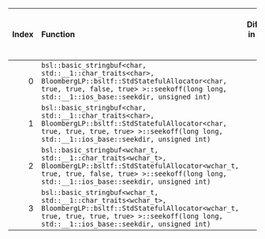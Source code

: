 |   Index | Function                                                                                                                                                                                                    |   Difference in number of lines |   Function size difference in bytes | Disassembly                                                             |   Number of lines in `assume` build |   Number of bytes in `assume` build |   Number of lines in `none` build |   Number of bytes in `none` build |
|--------:|:------------------------------------------------------------------------------------------------------------------------------------------------------------------------------------------------------------|--------------------------------:|------------------------------------:|:------------------------------------------------------------------------|------------------------------------:|------------------------------------:|----------------------------------:|----------------------------------:|
|       0 | `bsl::basic_stringbuf<char, std::__1::char_traits<char>, BloombergLP::bsltf::StdStatefulAllocator<char, true, true, false, true> >::seekoff(long long, std::__1::ios_base::seekdir, unsigned int)`          |                              -5 |                                 -16 | [Assumed](0.assume.s.txt), [Ignored](0.none.s.txt), [Diff](0.diff.html) |                                 480 |                             4320784 |                               496 |                           4320816 |
|       1 | `bsl::basic_stringbuf<char, std::__1::char_traits<char>, BloombergLP::bsltf::StdStatefulAllocator<char, true, true, true, true> >::seekoff(long long, std::__1::ios_base::seekdir, unsigned int)`           |                              -5 |                                 -16 | [Assumed](1.assume.s.txt), [Ignored](1.none.s.txt), [Diff](1.diff.html) |                                 480 |                             4317648 |                               496 |                           4317664 |
|       2 | `bsl::basic_stringbuf<wchar_t, std::__1::char_traits<wchar_t>, BloombergLP::bsltf::StdStatefulAllocator<wchar_t, true, true, false, true> >::seekoff(long long, std::__1::ios_base::seekdir, unsigned int)` |                              -8 |                                 -16 | [Assumed](2.assume.s.txt), [Ignored](2.none.s.txt), [Diff](2.diff.html) |                                 576 |                             4333104 |                               592 |                           4333184 |
|       3 | `bsl::basic_stringbuf<wchar_t, std::__1::char_traits<wchar_t>, BloombergLP::bsltf::StdStatefulAllocator<wchar_t, true, true, true, true> >::seekoff(long long, std::__1::ios_base::seekdir, unsigned int)`  |                              -8 |                                 -16 | [Assumed](3.assume.s.txt), [Ignored](3.none.s.txt), [Diff](3.diff.html) |                                 576 |                             4330192 |                               592 |                           4330256 |